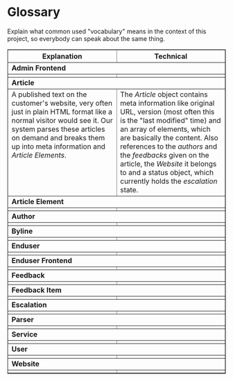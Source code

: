 # Glossary

Explain what common used "vocabulary" means in the context of this project, so everybody can speak about the same thing.

<table border="1" cellpadding="3" cellspacing="0">
	<tr>
		<th width="50%">Explanation</th>
		<th width="50%">Technical</th>
	</tr>
	<!-- Admin Frontend -->
	<tr>
		<td colspan="2"><b>Admin Frontend</b></td>
	</tr>
	<tr>
		<td valign="top"></td>
		<td valign="top"></td>
	</tr>
	<!-- Article -->
	<tr>
		<td colspan="2"><b>Article</b></td>
	</tr>
	<tr>
		<td valign="top">A published text on the customer's website, very often just in plain HTML format like a normal visitor would see it. Our system parses these articles on demand and breaks them up into meta information and <em>Article Elements</em>.</td>
		<td valign="top">The <em>Article</em> object contains meta information like original URL, version (most often this is the "last modified" time) and an array of elements, which are basically the content. Also references to the <em>authors</em> and the <em>feedbacks</em> given on the article, the <em>Website</em> it belongs to and a status object, which currently holds the <em>escalation</em> state.</td>
	</tr>
	<!-- Article Element -->
	<tr>
		<td colspan="2"><b>Article Element</b></td>
	</tr>
	<tr>
		<td valign="top"></td>
		<td valign="top"></td>
	</tr>
	<!-- Author -->
	<tr>
		<td colspan="2"><b>Author</b></td>
	</tr>
	<tr>
		<td valign="top"></td>
		<td valign="top"></td>
	</tr>
	<!-- Byline -->
	<tr>
		<td colspan="2"><b>Byline</b></td>
	</tr>
	<tr>
		<td valign="top"></td>
		<td valign="top"></td>
	</tr>
	<!-- Enduser -->
	<tr>
		<td colspan="2"><b>Enduser</b></td>
	</tr>
	<tr>
		<td valign="top"></td>
		<td valign="top"></td>
	</tr>
	<!-- Enduser Frontend -->
	<tr>
		<td colspan="2"><b>Enduser Frontend</b></td>
	</tr>
	<tr>
		<td valign="top"></td>
		<td valign="top"></td>
	</tr>
	<!-- Feedback -->
	<tr>
		<td colspan="2"><b>Feedback</b></td>
	</tr>
	<tr>
		<td valign="top"></td>
		<td valign="top"></td>
	</tr>
	<!-- Feedback Item -->
	<tr>
		<td colspan="2"><b>Feedback Item</b></td>
	</tr>
	<tr>
		<td valign="top"></td>
		<td valign="top"></td>
	</tr>
	<!-- Escalation -->
	<tr>
		<td colspan="2"><b>Escalation</b></td>
	</tr>
	<tr>
		<td valign="top"></td>
		<td valign="top"></td>
	</tr>
	<!-- Parser -->
	<tr>
		<td colspan="2"><b>Parser</b></td>
	</tr>
	<tr>
		<td valign="top"></td>
		<td valign="top"></td>
	</tr>
	<!-- Service -->
	<tr>
		<td colspan="2"><b>Service</b></td>
	</tr>
	<tr>
		<td valign="top"></td>
		<td valign="top"></td>
	</tr>
	<!-- User -->
	<tr>
		<td colspan="2"><b>User</b></td>
	</tr>
	<tr>
		<td valign="top"></td>
		<td valign="top"></td>
	</tr>
	<!-- Website -->
	<tr>
		<td colspan="2"><b>Website</b></td>
	</tr>
	<tr>
		<td valign="top"></td>
		<td valign="top"></td>
	</tr>
</table>
